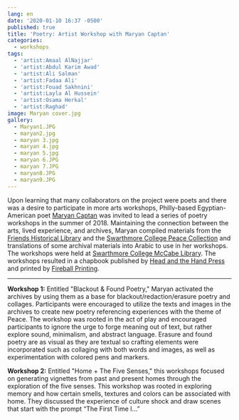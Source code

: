 ```yaml
---
lang: en
date: '2020-01-10 16:37 -0500'
published: true
title: 'Poetry: Artist Workshop with Maryan Captan'
categories:
  - workshops
tags:
  - 'artist:Amaal AlNajjar'
  - 'artist:Abdul Karim Awad'
  - 'artist:Ali Salman'
  - 'artist:Fadaa Ali'
  - 'artist:Fouad Sakhnini'
  - 'artist:Layla Al Hussein'
  - 'artist:Osama Herkal'
  - 'artist:Raghad'
image: Maryan cover.jpg
gallery:
  - Maryan1.JPG
  - maryan2.jpg
  - maryan 3.jpg
  - maryan 4.jpg
  - maryan 5.jpg
  - maryan 6.JPG
  - maryan 7.JPG
  - maryan8.JPG
  - maryan9.JPG
---
```

Upon learning that many collaborators on the project were poets and there was a desire to participate in more arts workshops, Philly-based Egyptian-American poet [Maryan Captan](https://thebodyinparts.tumblr.com/) was invited to lead a series of poetry workshops in the summer of 2018. Maintaining the connection between the arts, lived experience, and archives, Maryan compiled materials from the [Friends Historical Library](https://www.swarthmore.edu/friends-historical-library) and the [Swarthmore College Peace Collection](https://www.swarthmore.edu/library/peace/) and translations of some archival materials into Arabic to use in her workshops. The workshops were held at [Swarthmore College McCabe Library](https://www.swarthmore.edu/libraries/mccabe-library). The workshops resulted in a chapbook published by [Head and the Hand Press](https://www.theheadandthehand.com/) and printed by [Fireball Printing](https://fireballprinting.com/).

<hr/>

**Workshop 1:**
Entitled "Blackout & Found Poetry," Maryan activated the archives by using them as a base for blackout/redaction/erasure poetry and collages. Participants were encouraged to utilize the texts and images in the archives to create new poetry referencing experiences with the theme of Peace. 
The workshop was rooted in the act of play and encouraged participants to ignore the urge to forge meaning out of text, but rather explore sound, minimalism, and abstract language. Erasure and found poetry are as visual as they are textual so crafting elements were incorporated such as collaging with both words and images, as well as experimentation with colored pens and markers. 

**Workshop 2:**
Entitled "Home + The Five Senses," this workshops focused on generating vignettes from past and present homes through the exploration of the five senses. This workshop was rooted in exploring memory and how certain smells, textures and colors can be associated with home. They discussed the experience of culture shock and draw scenes that start with the prompt “The First Time I...” 



